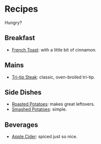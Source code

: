 # Recipes

Hungry?



## Breakfast

- [French Toast](breakfast/frenchToast.md): with a little bit of cinnamon.



## Mains

- [Tri-tip Steak](main/tri-tip.md): classic, oven-broiled tri-tip.



## Side Dishes

- [Roasted Potatoes](side/roastedPotatoes.md): makes great leftovers.
- [Smashed Potatoes](side/smashedPotatoes.md): simple.



## Beverages

- [Apple Cider](beverage/appleCider.md): spiced just so nice.
